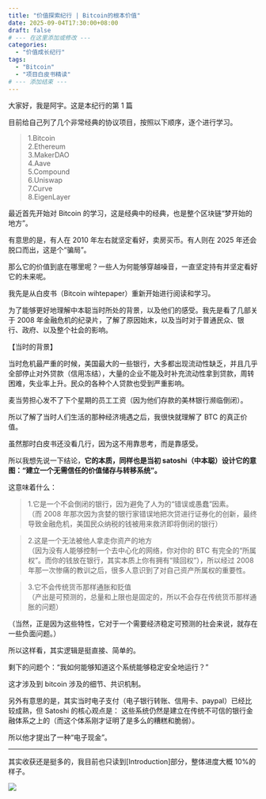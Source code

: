 ```yaml
---
title: "价值探索纪行 | Bitcoin的根本价值"
date: 2025-09-04T17:30:00+08:00
draft: false
# --- 在这里添加或修改 ---
categories:
  - "价值成长纪行"
tags:
  - "Bitcoin"
  - "项目白皮书精读"
# --- 添加结束 ---
---
```


大家好，我是阿宇。这是本纪行的第 1 篇

目前给自己列了几个非常经典的协议项目，按照以下顺序，逐个进行学习。

> 1.Bitcoin  
> 2.Ethereum  
> 3.MakerDAO  
> 4.Aave  
> 5.Compound  
> 6.Uniswap  
> 7.Curve  
> 8.EigenLayer

最近首先开始对 Bitcoin 的学习，这是经典中的经典，也是整个区块链“梦开始的地方”。

有意思的是，有人在 2010 年左右就坚定看好，卖房买币。有人则在 2025 年还会脱口而出，这是个“骗局”。

那么它的价值到底在哪里呢？一些人为何能够穿越噪音，一直坚定持有并坚定看好它的未来呢。

我先是从白皮书（Bitcoin wihtepaper）重新开始进行阅读和学习。

为了能够更好地理解中本聪当时所处的背景，以及他们的感受。我先是看了几部关于 2008 年金融危机的纪录片，了解了原因始末，以及当时对于普通民众、银行、政府、以及整个社会的影响。

【当时的背景】

当时危机最严重的时候，美国最大的一些银行，大多都出现流动性缺乏，并且几乎全部停止对外贷款（信用冻结），大量的企业不能及时补充流动性拿到贷款，周转困难，失业率上升。民众的各种个人贷款也受到严重影响。

麦当劳担心发不了下个星期的员工工资（因为他们存款的美林银行濒临倒闭）。

所以了解了当时人们生活的那种经济境遇之后，我很快就理解了 BTC 的真正价值。

虽然那时白皮书还没看几行，因为这不用靠思考，而是靠感受。

所以我想先说一下结论，**它的本质，同样也是当初 satoshi（中本聪）设计它的意图：“建立一个无需信任的价值储存与转移系统”。**

这意味着什么：

> 1.它是一个不会倒闭的银行，因为避免了人为的“错误或愚蠢”因素。  
> （而 2008 年那次因为贪婪的银行家错误地把次贷进行证券化的创新，最终导致金融危机，美国民众纳税的钱被用来救济即将倒闭的银行）

> 2.这是一个无法被他人拿走你资产的地方  
> （因为没有人能够控制一个去中心化的网络，你对你的 BTC 有完全的“所属权”。而你的钱放在银行，其实本质上你有拥有“赎回权”），所以经过 2008 年那一次惨痛的教训之后，很多人意识到了对自己资产所属权的重要性。

> 3.它不会传统货币那样通胀和贬值  
> （产出是可预测的，总量和上限也是固定的，所以不会存在传统货币那样通胀的问题）

（当然，正是因为这些特性，它对于一个需要经济稳定可预测的社会来说，就存在一些负面问题。）

所以这样看，其实逻辑是挺直接、简单的。

剩下的问题个：“我如何能够知道这个系统能够稳定安全地运行？”

这才涉及到 bitcoin 涉及的细节、共识机制。

另外有意思的是，其实当时电子支付（电子银行转账、信用卡、paypal）已经比较成熟，但 Satoshi 的核心观点是： 这些系统仍然是建立在传统不可信的银行金融体系之上的（而这个体系刚才证明了是多么的糟糕和脆弱）。

所以他才提出了一种“电子现金”。

---

其实收获还是挺多的，我目前也只读到[Introduction]部分，整体进度大概 10%的样子。

![](/static/images/growth-journal/1.the-fundamental-value-of-btc/bitcoin-whitepaper.png)
